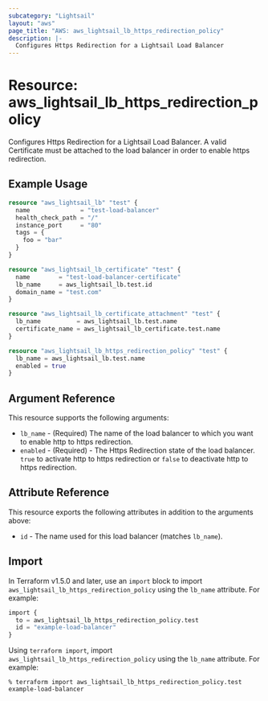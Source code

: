 ```yaml
---
subcategory: "Lightsail"
layout: "aws"
page_title: "AWS: aws_lightsail_lb_https_redirection_policy"
description: |-
  Configures Https Redirection for a Lightsail Load Balancer
---
```


# Resource: aws_lightsail_lb_https_redirection_policy

Configures Https Redirection for a Lightsail Load Balancer. A valid Certificate must be attached to the load balancer in order to enable https redirection.

## Example Usage

```terraform
resource "aws_lightsail_lb" "test" {
  name              = "test-load-balancer"
  health_check_path = "/"
  instance_port     = "80"
  tags = {
    foo = "bar"
  }
}

resource "aws_lightsail_lb_certificate" "test" {
  name        = "test-load-balancer-certificate"
  lb_name     = aws_lightsail_lb.test.id
  domain_name = "test.com"
}

resource "aws_lightsail_lb_certificate_attachment" "test" {
  lb_name          = aws_lightsail_lb.test.name
  certificate_name = aws_lightsail_lb_certificate.test.name
}

resource "aws_lightsail_lb_https_redirection_policy" "test" {
  lb_name = aws_lightsail_lb.test.name
  enabled = true
}
```

## Argument Reference

This resource supports the following arguments:

* `lb_name` - (Required) The name of the load balancer to which you want to enable http to https redirection.
* `enabled` - (Required) - The Https Redirection state of the load balancer. `true` to activate http to https redirection or `false` to deactivate http to https redirection.

## Attribute Reference

This resource exports the following attributes in addition to the arguments above:

* `id` - The name used for this load balancer (matches `lb_name`).

## Import

In Terraform v1.5.0 and later, use an `import` block to import `aws_lightsail_lb_https_redirection_policy` using the `lb_name` attribute. For example:

```terraform
import {
  to = aws_lightsail_lb_https_redirection_policy.test
  id = "example-load-balancer"
}
```

Using `terraform import`, import `aws_lightsail_lb_https_redirection_policy` using the `lb_name` attribute. For example:

```console
% terraform import aws_lightsail_lb_https_redirection_policy.test example-load-balancer
```
